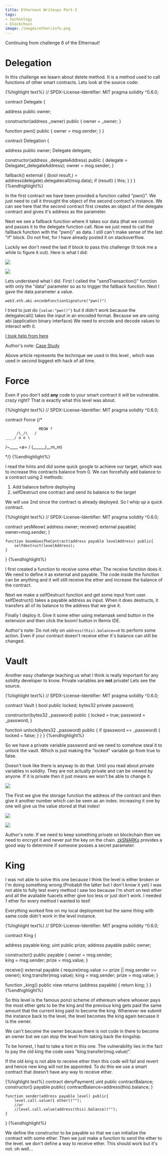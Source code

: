 ```yaml
---
title: Ethernaut Writeups Part-2
tags:
- technology
- blockchain
image: /images/ether/info.png
---
```


Continuing from challenge 6 of the Ethernaut!

<!--more-->

# Delegation

In this challenge we leaarn about delete method. It is a method used to call functions of other smart contracts. Lets look at the source code:

{%highlight text%}
// SPDX-License-Identifier: MIT
pragma solidity ^0.6.0;

contract Delegate {

  address public owner;

  constructor(address _owner) public {
    owner = _owner;
  }

  function pwn() public {
    owner = msg.sender;
  }
}

contract Delegation {

  address public owner;
  Delegate delegate;

  constructor(address _delegateAddress) public {
    delegate = Delegate(_delegateAddress);
    owner = msg.sender;
  }

  fallback() external {
    (bool result,) = address(delegate).delegatecall(msg.data);
    if (result) {
      this;
    }
  }
}
{%endhighlight%}

In the first contract we have been provided a function called "pwn()". We just need to call it throught the object of the second contract's instance. We can see here that the second contract first creates an object of the delegate contract and gives it's address as the parameter.  

Next we see a fallback function where it takes our data (that we control) and passes it to the delegate function call. Now we just need to call the fallback function with the "pwn()" as data. I still can't make sense of the last "if" block. Do not fret, for I have already posted it on stackoverflow.

Luckily we don't need the last if block to pass this challenge (It took me a while to figure it out). Here is what I did:

![](https://i.imgur.com/JEF8SCi.png)

![](https://i.imgur.com/gjfCNWs.png)

Lets understand what I did. First I called the "sendTransaction()" function with only the "data" parameter so as to trigger the fallback function. Next I gave the data parameter a value.

`web3.eth.abi.encodeFunctionSignature("pwn()")`

I tried to just do `{value:"pwn()"}` but it didn't work because the delegatecall() takes the input in an encoded format. Because we are using abi (application binary interface) We need to encode and decode values to interact with it. 

[I took help from here](https://medium.com/coinmonks/delegatecall-calling-another-contract-function-in-solidity-b579f804178c)

Author's note: [Case Study](https://blog.openzeppelin.com/on-the-parity-wallet-multisig-hack-405a8c12e8f7/)

Above article represents the technique we used in this level , which was used in second biggest eth hack of all time.

# Force

Even if you don't add **any** code to your smart contract it will be vulnerable. crazy right? That is exactly what this level was about. 

{%highlight text%}
// SPDX-License-Identifier: MIT
pragma solidity ^0.6.0;

contract Force {/*

                   MEOW ?
         /\_/\   /
    ____/ o o \
  /~____  =ø= /
 (______)__m_m)

*/}
{%endhighlight%}

I read the hints and did some quick google to achieve our target, which was to increase this contracts balance from 0. We can forcefully add balance to a contract using 2 methods:

1. Add balance before deploying
2. selfDestruct one contract and send its balance to the target

We will use 2nd since the contract is already deployed. So I whip up a quick contract.

{%highlight text%}
// SPDX-License-Identifier: MIT
pragma solidity ^0.6.0;

contract yesMeow{
    address owner;
    receive() external payable{
        owner=msg.sender;
    }

    function boomGoesTheContract(address payable levelAddress) public{
        selfdestruct(levelAddress);
    }   
}
{%endhighlight%}

I first created a function to receive some ether. The receive function does it. We need to define it as external and payable. The code inside the function can be anything and it will still receive the ether and increase the balance of the contract.

Next we make a selfDestruct function and get some input from user. selfDestruct() takes a payable address as input. When it does destructs, it transfers all of its balance to the address that we give it.

Finally I deploy it. Give it some ether using metamask send button in the extension and then click the boom! button in Remix IDE.

Author's note: Do not rely on  `address(this).balance==0` to perform some action. Even if your contract doesn't receive ether it's balance can still be changed.

# Vault

Another easy challenge teaching us what I think is really important for any solidity developer to know. Private variables are **not** private! Lets see the source.

{%highlight text%}
// SPDX-License-Identifier: MIT
pragma solidity ^0.6.0;

contract Vault {
  bool public locked;
  bytes32 private password;

  constructor(bytes32 _password) public {
    locked = true;
    password = _password;
  }

  function unlock(bytes32 _password) public {
    if (password == _password) {
      locked = false;
    }
  }
}
{%endhighlight%}

So we have a private variable password and we need to somehow steal it to unlock the vault. Which is just making the "locked" variable go from true to false.

Doesn't look like there is anyway to do that. Until you read about private variables in solidity. They are not actually private and can be viewed by anyone. If it is private then it just means we won't be able to change it. 

![](https://i.imgur.com/PfC01lV.png)

The First we give the storage function the address of the contract and then give it another number which can be seen as an index. increasing it one by one will give us the value stored at that index!

![](https://i.imgur.com/i7LdFWA.png)

![](https://i.imgur.com/FnDiG5t.png)

Author's note: If we need to keep something private on blockchain then we need to encrypt it and never put the key on the chain. [zkSNARKs](https://blog.ethereum.org/2016/12/05/zksnarks-in-a-nutshell/) provides a good way to determine if someone posses a secret parameter.

# King

I was not able to solve this one because I think the level is either broken or I'm doing something wrong.(Probablt the latter but I don't know it yet)
I was not able to fully test every method I saw too because I'm short on test ether and all the available fuacets either give too less or just don't work. I needed 1 ether for every method I wanted to test!

Everything worked fine on my local deployment but the same thing with same code didn't work in the level instance.

{%highlight text%}
// SPDX-License-Identifier: MIT
pragma solidity ^0.6.0;

contract King {

  address payable king;
  uint public prize;
  address payable public owner;

  constructor() public payable {
    owner = msg.sender;  
    king = msg.sender;
    prize = msg.value;
  }

  receive() external payable {
    require(msg.value >= prize || msg.sender == owner);
    king.transfer(msg.value);
    king = msg.sender;
    prize = msg.value;
  }

  function _king() public view returns (address payable) {
    return king;
  }
}
{%endhighlight%}

So this level is the famous ponzi scheme of ethereum where whoever pays the most ether gets to be the king and the previous king gets paid the same amount that the current king paid to become the king.
Whenever we submit the instance back to the level, the level becomes the king again becuase it is the owner.

We can't become the owner because there is not code in there to become an owner but we can stop the level from taking back the kingship.

To be honest, I had to take a hint in this one. The vulnerability lies in the fact to pay the old king the code uses "king.transfer(msg.value)".

If the old king is not able to receive ether then this code will fail and revert and hence new king will not be appointed. To do this we use a smart contract that doesn't have any way to receive ether.

{%highlight text%}
contract denyPayment{
    uint public contractBalance;
    constructor() payable public{
        contractBalance=address(this).balance;
    }

    function sender(address payable level) public{
        level.call.value(1 ether)("");
        //or
        //level.call.value(address(this).balance)("");
    }
}
{%endhighlight%}

We define the constructor to be payable so that we can initialize the contract with some ether. Then we just make a function to send the ether to the level. we don't define a way to receive ether. This should work but it's not. oh well...

